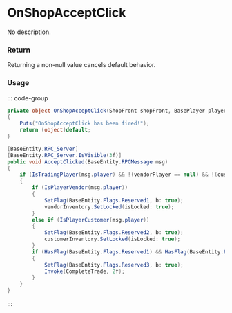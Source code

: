 # OnShopAcceptClick
<Badge type="info" text="Shop"/><Badge type="danger" text="Carbon Compatible"/><Badge type="warning" text="Oxide Compatible"/>
No description.
### Return
Returning a non-null value cancels default behavior.

### Usage
::: code-group
```csharp [Example]
private object OnShopAcceptClick(ShopFront shopFront, BasePlayer player)
{
	Puts("OnShopAcceptClick has been fired!");
	return (object)default;
}
```
```csharp [Source — Assembly-CSharp @ ShopFront]
[BaseEntity.RPC_Server]
[BaseEntity.RPC_Server.IsVisible(3f)]
public void AcceptClicked(BaseEntity.RPCMessage msg)
{
	if (IsTradingPlayer(msg.player) && !(vendorPlayer == null) && !(customerPlayer == null))
	{
		if (IsPlayerVendor(msg.player))
		{
			SetFlag(BaseEntity.Flags.Reserved1, b: true);
			vendorInventory.SetLocked(isLocked: true);
		}
		else if (IsPlayerCustomer(msg.player))
		{
			SetFlag(BaseEntity.Flags.Reserved2, b: true);
			customerInventory.SetLocked(isLocked: true);
		}
		if (HasFlag(BaseEntity.Flags.Reserved1) && HasFlag(BaseEntity.Flags.Reserved2))
		{
			SetFlag(BaseEntity.Flags.Reserved3, b: true);
			Invoke(CompleteTrade, 2f);
		}
	}
}

```
:::
